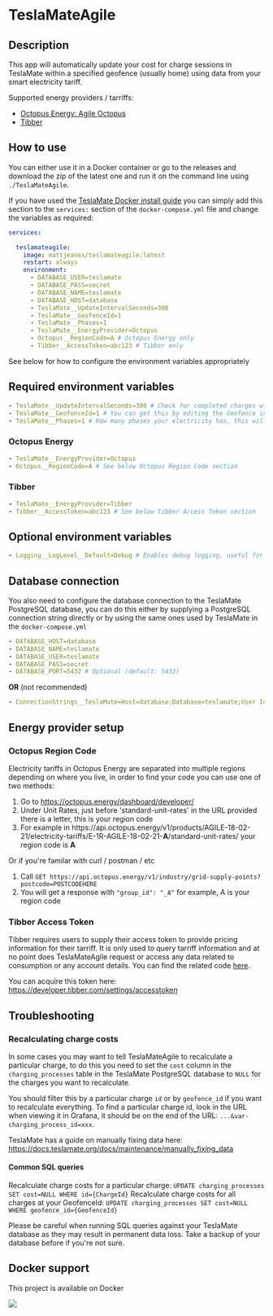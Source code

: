 # TeslaMateAgile

## Description
This app will automatically update your cost for charge sessions in TeslaMate within a specified geofence (usually home) using data from your smart electricity tariff.

Supported energy providers / tarriffs:
- [Octopus Energy: Agile Octopus](https://octopus.energy/agile/)
- [Tibber](https://tibber.com/en)

## How to use
You can either use it in a Docker container or go to the releases and download the zip of the latest one and run it on the command line using `./TeslaMateAgile`.

If you have used the [TeslaMate Docker install guide](https://docs.teslamate.org/docs/installation/docker) you can simply add this section to the `services:` section of the `docker-compose.yml` file and change the variables as required:

```yaml
services:

  teslamateagile:
    image: mattjeanes/teslamateagile:latest
    restart: always
    environment:
      - DATABASE_USER=teslamate
      - DATABASE_PASS=secret
      - DATABASE_NAME=teslamate
      - DATABASE_HOST=database
      - TeslaMate__UpdateIntervalSeconds=300
      - TeslaMate__GeofenceId=1
      - TeslaMate__Phases=1
      - TeslaMate__EnergyProvider=Octopus
      - Octopus__RegionCode=A # Octopus Energy only
      - Tibber__AccessToken=abc123 # Tibber only
```

See below for how to configure the environment variables appropriately

## Required environment variables
```yaml
- TeslaMate__UpdateIntervalSeconds=300 # Check for completed charges without a set cost every x seconds
- TeslaMate__GeofenceId=1 # You can get this by editing the Geofence inside TeslaMate and getting it from the url 
- TeslaMate__Phases=1 # How many phases your electricity has, this will usually be 1
```

### Octopus Energy
```yaml
- TeslaMate__EnergyProvider=Octopus
- Octopus__RegionCode=A # See below Octopus Region Code section
```

### Tibber

```yaml
- TeslaMate__EnergyProvider=Tibber
- Tibber__AccessToken=abc123 # See below Tibber Access Token section
````

## Optional environment variables
```yaml
- Logging__LogLevel__Default=Debug # Enables debug logging, useful for seeing exactly how a charge was calculated
```

## Database connection
You also need to configure the database connection to the TeslaMate PostgreSQL database, you can do this either by supplying a PostgreSQL connection string directly or by using the same ones used by TeslaMate in the `docker-compose.yml`

```yaml
- DATABASE_HOST=database
- DATABASE_NAME=teslamate
- DATABASE_USER=teslamate
- DATABASE_PASS=secret
- DATABASE_PORT=5432 # Optional (default: 5432)
```

**OR** (not recommended)

```yaml
- ConnectionStrings__TeslaMate=Host=database;Database=teslamate;User Id=teslamate;Password=secret;
```

## Energy provider setup

### Octopus Region Code

Electricity tariffs in Octopus Energy are separated into multiple regions depending on where you live, in order to find your code you can use one of two methods:

1. Go to https://octopus.energy/dashboard/developer/
2. Under Unit Rates, just before 'standard-unit-rates' in the URL provided there is a letter, this is your region code
3. For example in https://<span></span>api.octopus.energy/v1/products/AGILE-18-02-21/electricity-tariffs/E-1R-AGILE-18-02-21-**A**/standard-unit-rates/ your region code is **A**

Or if you're familar with curl / postman / etc

1. Call `GET https://api.octopus.energy/v1/industry/grid-supply-points?postcode=POSTCODEHERE`
2. You will get a response with `"group_id": "_A"` for example, A is your region code

### Tibber Access Token

Tibber requires users to supply their access token to provide pricing information for their tarriff. It is only used to query tarriff information and at no point does TeslaMateAgile request or access any data related to consumption or any account details. You can find the related code [here](https://github.com/MattJeanes/TeslaMateAgile/blob/master/TeslaMateAgile/Services/TibberService.cs).

You can acquire this token here: https://developer.tibber.com/settings/accesstoken

## Troubleshooting

### Recalculating charge costs

In some cases you may want to tell TeslaMateAgile to recalculate a particular charge, to do this you need to set the `cost` column in the `charging_processes` table in the TeslaMate PostgreSQL database to `NULL` for the charges you want to recalculate.

You should filter this by a particular charge `id` or by `geofence_id` if you want to recalculate everything. To find a particular charge id, look in the URL when viewing it in Grafana, it should be on the end of the URL: `...&var-charging_process_id=xxx`.

TeslaMate has a guide on manually fixing data here: https://docs.teslamate.org/docs/maintenance/manually_fixing_data

#### Common SQL queries
Recalculate charge costs for a particular charge: `UPDATE charging_processes SET cost=NULL WHERE id={ChargeId}`
Recalculate charge costs for all charges at your GeofenceId: `UPDATE charging_processes SET cost=NULL WHERE geofence_id={GeofenceId}`

Please be careful when running SQL queries against your TeslaMate database as they may result in permanent data loss. Take a backup of your database before if you're not sure.

## Docker support
This project is available on Docker

[![](https://img.shields.io/docker/pulls/mattjeanes/teslamateagile.svg)](https://hub.docker.com/repository/docker/mattjeanes/teslamateagile)
